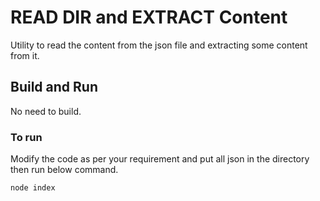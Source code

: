 # READ DIR and EXTRACT Content

Utility to read the content from the json file and extracting some content from it.

## Build and Run

No need to build.

### To run

Modify the code as per your requirement and put all json in the directory then run below command.

```bash
node index
```